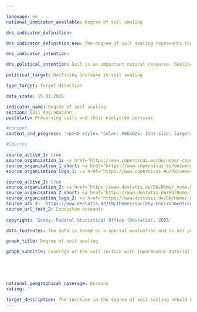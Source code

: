 ```yaml
---

language: en        
national_indicator_available: Degree of soil sealing        

dns_indicator_definition:         

dns_indicator_definition_new: The degree of soil sealing represents the coverage of the soil surface with impermeable material (in per cent) due to urban development and infrastructure expansion. The indicator is calculated using earth observation data.        

dns_indicator_intention:         

dns_political_intention: Soil is an important natural resource. Sealing it is one of the most serious forms of soil degradation. Sealed soils have a negative impact on biodiversity, carbon storage, the hydrological properties of the soil, ecosystem services and resource protection. Reducing soil degradation is an elementary component of sustainable soil management.        

political_target: Declining increase in soil sealing        

type_target: Target direction        

data_state: 15.01.2025        

indicator_name: Degree of soil sealing        
section: Soil degradation        
postulate: Preserving soils and their ecosystem services        

#content         
content_and_progress: '<p><b style= "color: #56c02b; font-size: large">15.3&nbsp;Degree of soil sealing</b><br><br>Artificial sealing of soil surfaces leads to an impairment of natural soil functions. In addition to effects on biodiversity, the microclimate, and soil fauna, sealed surfaces prevent rainfall from infiltrating the ground, which can contribute to a lowering of the groundwater table on the one hand and overload drainage systems during heavy rainfall events on the other.<br><br>A surface is considered sealed if it is built over, concreted, asphalted, paved, or otherwise permanently impermeable to water. Sealed surfaces are mainly found in residential areas, on traffic areas, as well as in industrial and commercial zones. Sealed parts of areas such as allotment gardens, cemeteries, sports and recreational areas, or campsites are also included.<br><br>Unsealed surfaces include, among others, construction sites (provided there is no visible building), mines, quarries, peat extraction sites, sand pits, as well as natural, artificial, and cultivated vegetated areas, un-vegetated or sparsely vegetated areas, agriculturally used fields and arable land, vineyards, orchards, and all types of lawns used for sports, as well as forests. Additionally, glacier, snow, and water surfaces are classified as unsealed.<br><br>The indicator is calculated based on data from the European Copernicus programme. Satellite data are automatically analysed to produce the dataset, with the proportion of sealed surface determined for each analysed grid cell and then averaged for the whole of Germany. The dataset is based solely on information derived from remote sensing of the Earth’s surface. Information from cadastral records or similar sources is not included.<br><br>This approach may lead to inaccuracies, as sealed surfaces may not be identified as such, for example, if they lie beneath a closed canopy. A reverse effect occurs with photovoltaic ground-mounted installations (solar parks), which are recorded as sealed surfaces, although they are generally built on unsealed ground. Railway ballast areas cannot be clearly classified methodically. Within urban areas, these surfaces cannot be reliably distinguished from other infrastructure areas using remote sensing data and are therefore assigned to sealed surfaces, whereas outside urban areas they are considered unsealed.<br><br>The indicator solely reflects the proportion of sealed surfaces. It does not take into account the extent to which the unsealed surface exhibits the desired properties regarding water permeability. Thus, naturally almost impermeable surfaces such as rock, clay, and loam soils are counted as unsealed. This also applies to agricultural areas that may be heavily compacted at least temporarily due to intensive machinery traffic.<br><br>In 2006&nbsp;and 2009, the sealing rate was 4.2&nbsp;% of Germany’s total area and rose only marginally to 4.3&nbsp;% by 2015. In 2018, the sealing rate was 5.2&nbsp;%. However, this increase results less from an actual rise. Rather, from 2018&nbsp;onwards, the evaluation is based on significantly higher-resolution satellite images, allowing soil sealing to be recorded in a spatially more detailed and realistic manner.<br><br>Particularly on settlement areas, soil sealing not only has a considerable impact on the supply potential but also on the direct demand for various ecosystem services, such as local cooling. Therefore, the Federal Statistical Office calculates soil sealing separately for settlement areas and transport infrastructure areas (Ecosystem Division A01&nbsp;of the ecosystem land accounts). In 2018, the soil sealing rate for these areas was 42.5&nbsp;%.<br><br>Due to the considerably higher spatial resolution of satellite data from 2018&nbsp;onwards, interpretation over time compared to previous results is not meaningful. Therefore, the politically set goal to reduce the increase in soil sealing cannot yet be assessed.</p>'                

#Sources        

source_active_1: true
source_organisation_1: <a href="https://www.copernicus.eu/de/ueber-copernicus" target="_blank" onclick="return confirm_alert('the European Copernicus Programme', 'En')">European Copernicus Programme</a>
source_organisation_1_short: <a href="https://www.copernicus.eu/de/ueber-copernicus" target="_blank" onclick="return confirm_alert('the European Copernicus Programme', 'En')">European Copernicus Programme</a>
source_organisation_logo_1: <a href="https://www.copernicus.eu/de/ueber-copernicus" target="_blank" onclick="return confirm_alert('the European Copernicus Programme', 'En')"><img src="https://dns-indikatoren.de/public/OrgImgEn/cop.png" alt="European Copernicus Programme" title=" Click here to visit the homepage of the organizationEuropean Copernicus Programme" style="height:60px; width:148px; border:transparent"/></a>

source_active_2: true
source_organisation_2: <a href="https://www.destatis.de/EN/Home/_node.html" target="_blank">Federal Statistical Office</a>
source_organisation_2_short: <a href="https://www.destatis.de/EN/Home/_node.html" target="_blank">Federal Statistical Office</a>
source_organisation_logo_2: <a href="https://www.destatis.de/EN/Home/_node.html" target="_blank"><img src="https://dns-indikatoren.de/public/OrgImgEn/destatis.png" alt="Federal Statistical Office" title=" Click here to visit the homepage of the organizationFederal Statistical Office" style="height:60px; width:148px; border:transparent"/></a>
source_url_2: 'https://www.destatis.de/EN/Themes/Society-Environment/Environment/Environmental-Economic-Accounting/ecosystem-account/_node.html'
source_url_text_2: Ecosystem accounts
        
copyright: '&copy; Federal Statistical Office (Destatis), 2025'        

data_footnotes: The data is based on a special evaluation and is not publicly accessible.<br>• Since the 2018&nbsp;reporting year, data has been available in a higher resolution, meaning that soil sealing has been depicted in greater spatial detail and more realistically since 2018. This means that comparability with previous years is only possible to a limited extent (time series break).        

graph_title: Degree of soil sealing        

graph_subtitle: Coverage of the soil surface with impermeable material        

        

                

national_geographical_coverage: Germany        
rating: ''        

target_description: The increase in the degree of soil sealing should be reduced.<br><br>No assessment possible. Too few data points.        
---
```


